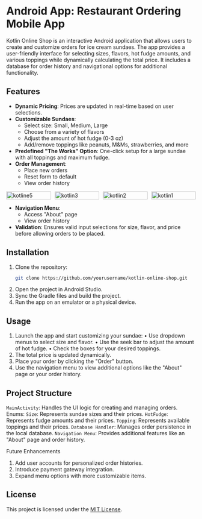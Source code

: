# Android App: Restaurant Ordering Mobile App

Kotlin Online Shop is an interactive Android application that allows users to create and customize orders for ice cream sundaes. The app provides a user-friendly interface for selecting sizes, flavors, hot fudge amounts, and various toppings while dynamically calculating the total price. It includes a database for order history and navigational options for additional functionality.


## Features

- **Dynamic Pricing**: Prices are updated in real-time based on user selections.
- **Customizable Sundaes**:
  - Select size: Small, Medium, Large
  - Choose from a variety of flavors
  - Adjust the amount of hot fudge (0-3 oz)
  - Add/remove toppings like peanuts, M&Ms, strawberries, and more
- **Predefined "The Works" Option**: One-click setup for a large sundae with all toppings and maximum fudge.
- **Order Management**:
  - Place new orders
  - Reset form to default
  - View order history

<div style="display: grid; grid-template-columns: repeat(4, 1fr); gap: 10px;">
    <img src="https://github.com/user-attachments/assets/89fa11e4-5d64-407c-ab71-f060f54a6dc4" alt="kotline5" style="width: 100%; height: auto;">
    <img src="https://github.com/user-attachments/assets/2db14a77-ba8b-49d0-9aba-b23088c1c185" alt="kotlin3" style="width: 100%; height: auto;">
    <img src="https://github.com/user-attachments/assets/fac33f2d-a5a7-49f8-b2c9-9b369c67e1dd" alt="kotlin2" style="width: 100%; height: auto;">
    <img src="https://github.com/user-attachments/assets/5723f510-86cf-46e5-903f-f111167f5fff" alt="kotlin1" style="width: 100%; height: auto;">
</div>

- **Navigation Menu**:
  - Access "About" page
  - View order history
- **Validation**: Ensures valid input selections for size, flavor, and price before allowing orders to be placed.

## Installation

1. Clone the repository:
   ```bash
   git clone https://github.com/yourusername/kotlin-online-shop.git
2. Open the project in Android Studio.
3. Sync the Gradle files and build the project.
4. Run the app on an emulator or a physical device.

## Usage

1. Launch the app and start customizing your sundae:
   • Use dropdown menus to select size and flavor.
   • Use the seek bar to adjust the amount of hot fudge.
   • Check the boxes for your desired toppings.
2. The total price is updated dynamically.
3. Place your order by clicking the "Order" button.
4. Use the navigation menu to view additional options like the "About" page or your order history.

## Project Structure

`MainActivity`: Handles the UI logic for creating and managing orders.
Enums:
`Size`: Represents sundae sizes and their prices.
`HotFudge`: Represents fudge amounts and their prices.
`Topping`: Represents available toppings and their prices.
`Database Handler`: Manages order persistence in the local database.
`Navigation Menu`: Provides additional features like an "About" page and order history.

Future Enhancements
1. Add user accounts for personalized order histories.
2. Introduce payment gateway integration.
3. Expand menu options with more customizable items.

## License
This project is licensed under the [MIT License](https://opensource.org/license/mit).
